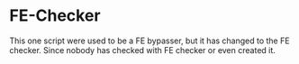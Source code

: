 # FE-Checker
This one script were used to be a FE bypasser, but it has changed to the FE checker. Since nobody has checked with FE checker or even created it.

